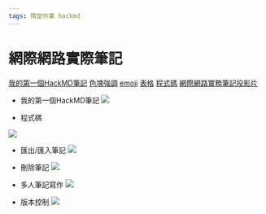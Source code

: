 ```yaml
---
tags: 隋堂作業 hackmd
---
```

# 網際網路實際筆記
[我的第一個HackMD筆記](https://hackmd.io/@shark9527/r14QGBZlh)
[色塊強調](https://hackmd.io/@shark9527/BJhp1t5eh)
[emoji](https://hackmd.io/@shark9527/Hy9qeTQbn)
[表格](https://hackmd.io/@shark9527/Hko6mgyQ3)
[程式碼](https://hachttps://hackmd.io/@shark9527/HkTyU1172)
[網際網路實務筆記投影片](https://hackmd.io/@shark9527/BJ2O-KcNn)

- 我的第一個HackMD筆記
![](https://i.imgur.com/uXxLr8X.png)

- 程式碼

![](https://i.imgur.com/S4iEi6b.png)
- 匯出/匯入筆記
![](https://i.imgur.com/DbTZF4k.png)
- 刪除筆記
![](https://i.imgur.com/EV0bodV.png)

- 多人筆記寫作
![](https://i.imgur.com/n9GKnWa.png)

- 版本控制
![](https://hackmd.io/_uploads/Skvqv8i42.png)









